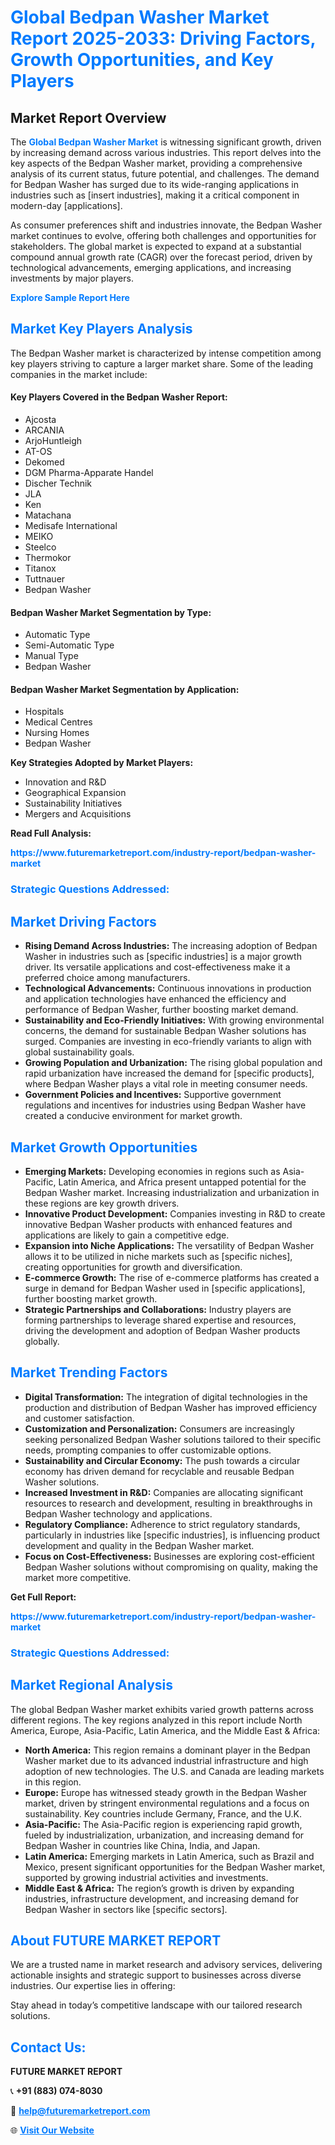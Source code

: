 <h1 style="color: #007BFF;">Global Bedpan Washer Market Report 2025-2033: Driving Factors, Growth Opportunities, and Key Players</h1>

<section id="overview">
<h2>Market Report Overview</h2>
<p>The <a href="https://www.futuremarketreport.com/industry-report/bedpan-washer-market" style="color: #007BFF; text-decoration: none;"><strong>Global Bedpan Washer Market</strong></a> is witnessing significant growth, driven by increasing demand across various industries. This report delves into the key aspects of the Bedpan Washer market, providing a comprehensive analysis of its current status, future potential, and challenges. The demand for Bedpan Washer has surged due to its wide-ranging applications in industries such as [insert industries], making it a critical component in modern-day [applications].</p>
<p>As consumer preferences shift and industries innovate, the Bedpan Washer market continues to evolve, offering both challenges and opportunities for stakeholders. The global market is expected to expand at a substantial compound annual growth rate (CAGR) over the forecast period, driven by technological advancements, emerging applications, and increasing investments by major players.</p>
</section>

<section id="overview">
<p><a href="https://www.futuremarketreport.com/request-sample/reportId=100534" style="color: #007BFF; text-decoration: none;"><strong>Explore Sample Report Here</strong></a></p>
</section>

<section id="key-players">
<h2 style="color: #007BFF;">Market Key Players Analysis</h2>
<p>The Bedpan Washer market is characterized by intense competition among key players striving to capture a larger market share. Some of the leading companies in the market include:</p>
<h4>Key Players Covered in the Bedpan Washer Report:</h4>
<ul><li>Ajcosta</li><li>ARCANIA</li><li>ArjoHuntleigh</li><li>AT-OS</li><li>Dekomed</li><li>DGM Pharma-Apparate Handel</li><li>Discher Technik</li><li>JLA</li><li>Ken</li><li>Matachana</li><li>Medisafe International</li><li>MEIKO</li><li>Steelco</li><li>Thermokor</li><li>Titanox</li><li>Tuttnauer</li><li>Bedpan Washer</li></ul>
<h4>Bedpan Washer Market Segmentation by Type:</h4>
<ul><li>Automatic Type</li><li>Semi-Automatic Type</li><li>Manual Type</li><li>Bedpan Washer</li></ul>

<h4>Bedpan Washer Market Segmentation by Application:</h4>
<ul><li>Hospitals</li><li>Medical Centres</li><li>Nursing Homes</li><li>Bedpan Washer</li></ul>
<p><strong>Key Strategies Adopted by Market Players:</strong></p>
<ul>
<li>Innovation and R&D</li>
<li>Geographical Expansion</li>
<li>Sustainability Initiatives</li>
<li>Mergers and Acquisitions</li>
</ul>
</section>

<section>
<p><strong>Read Full Analysis: </strong></p><a href="https://www.futuremarketreport.com/industry-report/bedpan-washer-market" style="color: #007BFF; text-decoration: none;"><strong>https://www.futuremarketreport.com/industry-report/bedpan-washer-market</strong></a>
<h3 style="color: #007BFF;">Strategic Questions Addressed:</h3>
</section>

<section id="driving-factors">
<h2 style="color: #007BFF;">Market Driving Factors</h2>
<ul>
<li><strong>Rising Demand Across Industries:</strong> The increasing adoption of Bedpan Washer in industries such as [specific industries] is a major growth driver. Its versatile applications and cost-effectiveness make it a preferred choice among manufacturers.</li>
<li><strong>Technological Advancements:</strong> Continuous innovations in production and application technologies have enhanced the efficiency and performance of Bedpan Washer, further boosting market demand.</li>
<li><strong>Sustainability and Eco-Friendly Initiatives:</strong> With growing environmental concerns, the demand for sustainable Bedpan Washer solutions has surged. Companies are investing in eco-friendly variants to align with global sustainability goals.</li>
<li><strong>Growing Population and Urbanization:</strong> The rising global population and rapid urbanization have increased the demand for [specific products], where Bedpan Washer plays a vital role in meeting consumer needs.</li>
<li><strong>Government Policies and Incentives:</strong> Supportive government regulations and incentives for industries using Bedpan Washer have created a conducive environment for market growth.</li>
</ul>
</section>

<section id="growth-opportunities">
<h2 style="color: #007BFF;">Market Growth Opportunities</h2>
<ul>
<li><strong>Emerging Markets:</strong> Developing economies in regions such as Asia-Pacific, Latin America, and Africa present untapped potential for the Bedpan Washer market. Increasing industrialization and urbanization in these regions are key growth drivers.</li>
<li><strong>Innovative Product Development:</strong> Companies investing in R&D to create innovative Bedpan Washer products with enhanced features and applications are likely to gain a competitive edge.</li>
<li><strong>Expansion into Niche Applications:</strong> The versatility of Bedpan Washer allows it to be utilized in niche markets such as [specific niches], creating opportunities for growth and diversification.</li>
<li><strong>E-commerce Growth:</strong> The rise of e-commerce platforms has created a surge in demand for Bedpan Washer used in [specific applications], further boosting market growth.</li>
<li><strong>Strategic Partnerships and Collaborations:</strong> Industry players are forming partnerships to leverage shared expertise and resources, driving the development and adoption of Bedpan Washer products globally.</li>
</ul>
</section>

<section id="trending-factors">
<h2 style="color: #007BFF;">Market Trending Factors</h2>
<ul>
<li><strong>Digital Transformation:</strong> The integration of digital technologies in the production and distribution of Bedpan Washer has improved efficiency and customer satisfaction.</li>
<li><strong>Customization and Personalization:</strong> Consumers are increasingly seeking personalized Bedpan Washer solutions tailored to their specific needs, prompting companies to offer customizable options.</li>
<li><strong>Sustainability and Circular Economy:</strong> The push towards a circular economy has driven demand for recyclable and reusable Bedpan Washer solutions.</li>
<li><strong>Increased Investment in R&D:</strong> Companies are allocating significant resources to research and development, resulting in breakthroughs in Bedpan Washer technology and applications.</li>
<li><strong>Regulatory Compliance:</strong> Adherence to strict regulatory standards, particularly in industries like [specific industries], is influencing product development and quality in the Bedpan Washer market.</li>
<li><strong>Focus on Cost-Effectiveness:</strong> Businesses are exploring cost-efficient Bedpan Washer solutions without compromising on quality, making the market more competitive.</li>
</ul>
</section>

<section>
<p><strong>Get Full Report: </strong></p><a href="https://www.futuremarketreport.com/industry-report/bedpan-washer-market" style="color: #007BFF; text-decoration: none;"><strong>https://www.futuremarketreport.com/industry-report/bedpan-washer-market</strong></a>
<h3 style="color: #007BFF;">Strategic Questions Addressed:</h3>
</section>


<section id="regional-analysis">
<h2 style="color: #007BFF;">Market Regional Analysis</h2>
<p>The global Bedpan Washer market exhibits varied growth patterns across different regions. The key regions analyzed in this report include North America, Europe, Asia-Pacific, Latin America, and the Middle East & Africa:</p>
<ul>
<li><strong>North America:</strong> This region remains a dominant player in the Bedpan Washer market due to its advanced industrial infrastructure and high adoption of new technologies. The U.S. and Canada are leading markets in this region.</li>
<li><strong>Europe:</strong> Europe has witnessed steady growth in the Bedpan Washer market, driven by stringent environmental regulations and a focus on sustainability. Key countries include Germany, France, and the U.K.</li>
<li><strong>Asia-Pacific:</strong> The Asia-Pacific region is experiencing rapid growth, fueled by industrialization, urbanization, and increasing demand for Bedpan Washer in countries like China, India, and Japan.</li>
<li><strong>Latin America:</strong> Emerging markets in Latin America, such as Brazil and Mexico, present significant opportunities for the Bedpan Washer market, supported by growing industrial activities and investments.</li>
<li><strong>Middle East & Africa:</strong> The region’s growth is driven by expanding industries, infrastructure development, and increasing demand for Bedpan Washer in sectors like [specific sectors].</li>
</ul>
</section>

<footer>
<h2 style="color: #007BFF;">About FUTURE MARKET REPORT</h2>
<p>We are a trusted name in market research and advisory services, delivering actionable insights and strategic support to businesses across diverse industries. Our expertise lies in offering:</p>

<p>Stay ahead in today’s competitive landscape with our tailored research solutions.</p>

<h2 style="color: #007BFF;">Contact Us:</h2>
<p><strong>FUTURE MARKET REPORT</strong></p>
<p>📞 <strong>+91 (883) 074-8030</strong></p>
<p>📧 <strong><a href="mailto:help@futuremarketreport.com" style="color: #007BFF;">help@futuremarketreport.com</a></strong></p>
<p>🌐 <strong><a href="https://www.futuremarketreport.com/" style="color: #007BFF;">Visit Our Website</a></strong></p>
</footer>